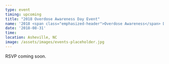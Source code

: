 ```yaml
---
type: event
timing: upcoming
title: "2018 Overdose Awareness Day Event"
name: '2018 <span class="emphasized-header">Overdose Awareness</span> Day Event'
date: '2018-08-31'
time: 
location: Asheville, NC
image: /assets/images/events-placeholder.jpg
---
```


RSVP coming soon.

&nbsp;

&nbsp;